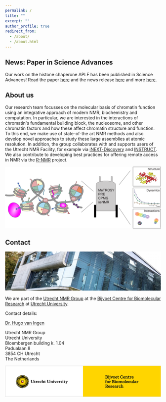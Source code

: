 ```yaml
---
permalink: /
title: ""
excerpt: ""
author_profile: true
redirect_from: 
  - /about/
  - /about.html
---
```


News: Paper in Science Advances
---------
Our work on the histone chaperone APLF has been published in Science Advances! Read the paper [here](https://www.science.org/doi/10.1126/sciadv.abo0517) and the news release [here](https://www.uu.nl/en/news/dna-mantle-repair-happens-in-one-rather-than-several-steps) and more [here](./publications.md).

About us
---------
Our research team focusses on the molecular basis of chromatin function using an integrative approach of modern NMR, biochemistry and computation.
In particular, we are interested in the interactions of chromatin's fundamental building block, the nucleosome, and other chromatin factors and how these affect chromatin structure and function.
To this end, we make use of state-of-the art NMR methods and also develop novel approaches to study these large assemblies at atomic resolution.
In addition, the group collaborates with and supports users of the Utrecht NMR Facility, for example via [iNEXT-Discovery](https://inext-discovery.eu/network/inext-d/home) and [INSTRUCT](https://instruct-eric.eu). We also contribute to developing best practices for offering remote access in NMR via the [R-NMR](https://www.r-nmr.eu) project.

![chromatin and nucleosome interactions](/images/chromatin-NMR.png)

Contact
-------
![Nicolaas Bloembergen Building](/images/bloembergen.jpg)

We are part of the [Utrecht NMR Group](https://www.uu.nl/en/research/nmr) at the [Bijvoet Centre for Biomolecular Research](https://www.uu.nl/en/research/bijvoet-centre-for-biomolecular-research) at [Utrecht University](https://www.uu.nl/en).

Contact details:

[Dr. Hugo van Ingen](mailto:h.vaningen@uu.nl)

Utrecht NMR Group  
Utrecht University  
Bloembergen building k. 1.04  
Padualaan 8  
3854 CH Utrecht  
The Netherlands  

![Utrecht University Bijvoet Centre](/images/uu-bijvoet.png)
